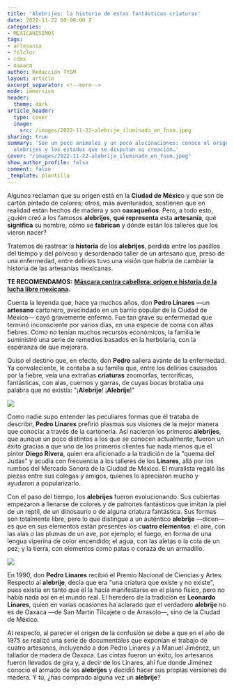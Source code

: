 ```yaml
---
title: 'Alebrijes: la historia de estas fantásticas criaturas'
date: 2022-11-22 00:00:00 Z
categories:
- MEXICANISIMOS
tags:
- artesania
- folclor
- cdmx
- oaxaca
author: Redacción TYSM
layout: article
excerpt_separator: <!--more-->
mode: immersive
header:
  theme: dark
article_header:
  type: cover
  image:
    src: /images/2022-11-22-alebrije_iluminado_en_fnsm.jpeg
sharing: true
summary: 'Son un poco animales y un poco alucinaciones: conoce el origen de los increíbles
  alebrijes y los estados que se disputan su creación…'
cover: "/images/2022-11-22-alebrije_iluminado_en_fnsm.jpeg"
show_author_profile: false
comment: false
_template: plantilla
---
```







Algunos reclaman que su origen está en la **Ciudad de Méxic**o y que son de cartón pintado de colores; otros, más aventurados, sostienen que en realidad están hechos de madera y son **oaxaqueños**. Pero, a todo esto, ¿quién creó a los famosos **alebrijes**, **qué representa** esta **artesanía**, qué **significa** su nombre, cómo se **fabrican** y dónde están los talleres que los vieron nacer?

Tratemos de rastrear la **historia** de los **alebrijes**, perdida entre los pasillos del tiempo y del polvoso y desordenado taller de un artesano que, preso de una enfermedad, entre delirios tuvo una visión que habría de cambiar la historia de las artesanías mexicanas.

**TE RECOMENDAMOS:** [**Máscara contra cabellera: origen e historia de la lucha libre mexicana**](https://blog.tonoysumariachi.com/mexicanisimos/2022/07/13/origen-e-historia-de-la-lucha-libre-mexicana.html)**.**

Cuenta la leyenda que, hace ya muchos años, don **Pedro Linares** —un **artesano** cartonero, avecindado en un barrio popular de la Ciudad de México— cayó gravemente enfermo. Fue tan grave su enfermedad que terminó inconsciente por varios días, en una especie de coma con altas fiebres. Como no tenían muchos recursos económicos, la familia le suministró una serie de remedios basados en la herbolaria, con la esperanza de que mejorara.

Quiso el destino que, en efecto, don **Pedro** saliera avante de la enfermedad. Ya convaleciente, le contaba a su familia que, entre los delirios causados por la fiebre, veía una extrañas **criaturas** zoomorfas, terroríficas, fantásticas, con alas, cuernos y garras, de cuyas bocas brotaba una palabra que no existía: "¡**Alebrije**! ¡**Alebrije**!"

![](https://upload.wikimedia.org/wikipedia/commons/thumb/f/fc/Alebrije20171109p1.jpg/755px-Alebrije20171109p1.jpg)

Como nadie supo entender las peculiares formas que él trataba de describir, **Pedro Linares** prefirió plasmas sus visiones de la mejor manera que conocía: a través de la cartonería. Así nacieron los primeros **alebrijes**, que aunque un poco distintos a los que se conocen actualmente, fueron un éxito gracias a que uno de los primeros clientes fue nada menos que el pintor **Diego Rivera**, quien era aficionado a la tradición de la "quema del Judas" y acudía con frecuencia a los talleres de los **Linares**, allá por los rumbos del Mercado Sonora de la Ciudad de México. El muralista regaló las piezas entre sus colegas y amigos, quienes lo apreciaron mucho y ayudaron a popularizarlo.

Con el paso del tiempo, los **alebrijes** fueron evolucionando. Sus cubiertas empezaron a llenarse de colores y de patrones fantásticos que imitan la piel de un reptil, de un dinosaurio o de alguna criatura fantástica. Sus formas son totalmente libre, pero lo que distingue a un auténtico **alebrije** —dicen— es que en sus elementos están presentes los c**uatro elementos**: el aire, con las alas o las plumas de un ave, por ejemplo; el fuego, en forma de una lengua viperina de color encendido; el agua, con las aletas o la cola de un pez; y la tierra, con elementos como patas o coraza de un armadillo.

![](https://upload.wikimedia.org/wikipedia/commons/thumb/0/07/Alebrije_Mexico.jpg/1024px-Alebrije_Mexico.jpg)

En 1990, don **Pedro Linares** recibió el Premio Nacional de Ciencias y Artes. Respecto al **alebrije**, decía que era "una criatura que existe y no existe", pues existía en tanto que él la hacía manifestarse en el plano físico, pero no había nada así en el mundo real. El heredero de la tradición es **Leonardo Linares**, quien en varias ocasiones ha aclarado que el verdadero **alebrije** no es de Oaxaca —de San Martín Tilcajete o de Arrasolo—, sino de la Ciudad de México.

Al respecto, al parecer el origen de la confusión se debe a que en el año de 1975 se realizó una serie de documentales que exponían el trabajo de cuatro artesanos, incluyendo a don Pedro Linares y a Manuel Jiménez, un tallador de madera de Oaxaca. Las cintas fueron un éxito, los artesanos fueron llevados de gira y, a decir de los Linares, ahí fue donde Jiménez conoció el armado de los **alebrijes** y decidió hacer sus propias versiones de madera. Y tú, ¿has comprado alguna vez un **alebrije**?
